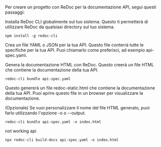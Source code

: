 Per creare un progetto con ReDoc per la documentazione API, segui questi passaggi:

Installa ReDoc CLI globalmente sul tuo sistema. Questo ti permetterà di utilizzare ReDoc da qualsiasi directory sul tuo sistema.

    npm install -g redoc-cli

Crea un file YAML o JSON per la tua API. Questo file conterrà tutte le specifiche per la tua API. Puoi chiamarlo come preferisci, ad esempio api-spec.yaml.

Genera la documentazione HTML con ReDoc. Questo creerà un file HTML che contiene la documentazione della tua API.

    redoc-cli bundle api-spec.yaml

Questo genererà un file redoc-static.html che contiene la documentazione della tua API. Puoi aprire questo file in un browser per visualizzare la documentazione.

(Opzionale) Se vuoi personalizzare il nome del file HTML generato, puoi farlo utilizzando l'opzione -o o --output.

    redoc-cli bundle api-spec.yaml -o index.html

not working api

    npx redoc-cli build-docs api-spec.yaml -o index.html
